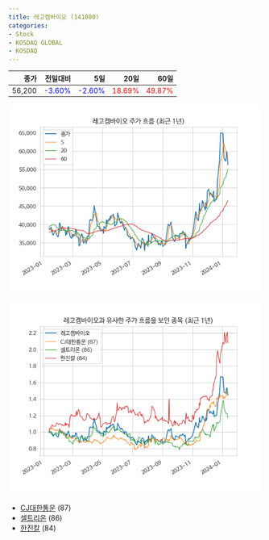```yaml
---
title: 레고켐바이오 (141080)
categories:
- Stock
- KOSDAQ GLOBAL
- KOSDAQ
---
```


|종가|전일대비|5일|20일|60일|
|---:|-------:|--:|---:|---:|
|56,200|<span style="color: blue">-3.60%</span>|<span style="color: blue">-2.60%</span>|<span style="color: red">18.69%</span>|<span style="color: red">49.87%</span>|


<!-- more -->

![141080](/assets/images/stock/141080.png)

![141080](/assets/images/stock/141080_sim.png)

- [CJ대한통운](/000120/) (87)
- [셀트리온](/068270/) (86)
- [한진칼](//180640/) (84)